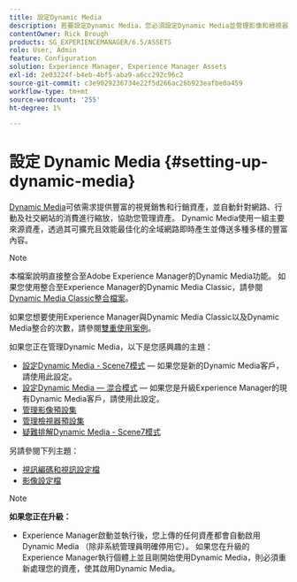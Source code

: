 ```yaml
---
title: 設定Dynamic Media
description: 若要設定Dynamic Media，您必須設定Dynamic Media並管理影像和檢視器預設集。
contentOwner: Rick Brough
products: SG_EXPERIENCEMANAGER/6.5/ASSETS
role: User, Admin
feature: Configuration
solution: Experience Manager, Experience Manager Assets
exl-id: 2e03224f-b4eb-4bf5-aba9-a6cc292c96c2
source-git-commit: c3e9029236734e22f5d266ac26b923eafbe0a459
workflow-type: tm+mt
source-wordcount: '255'
ht-degree: 1%

---
```


# 設定 Dynamic Media {#setting-up-dynamic-media}

[Dynamic Media](https://business.adobe.com/tw/products/experience-manager/assets/dynamic-media.html)可依需求提供豐富的視覺銷售和行銷資產，並自動針對網路、行動及社交網站的消費進行縮放，協助您管理資產。 Dynamic Media使用一組主要來源資產，透過其可擴充且效能最佳化的全域網路即時產生並傳送多種多樣的豐富內容。

>[!NOTE]
>
>本檔案說明直接整合至Adobe Experience Manager的Dynamic Media功能。 如果您使用整合至Experience Manager的Dynamic Media Classic，請參閱[Dynamic Media Classic整合檔案](/help/sites-administering/scene7.md)。
>
>如果您想要使用Experience Manager與Dynamic Media Classic以及Dynamic Media整合的次數，請參閱[雙重使用案例](/help/sites-administering/scene7.md#dual-use-scenario)。

如果您正在管理Dynamic Media，以下是您感興趣的主題：

* [設定Dynamic Media - Scene7模式](config-dms7.md) — 如果您是新的Dynamic Media客戶，請使用此設定。
* [設定Dynamic Media — 混合模式](config-dynamic.md) — 如果您是升級Experience Manager的現有Dynamic Media客戶，請使用此設定。
* [管理影像預設集](managing-image-presets.md)
* [管理檢視器預設集](managing-viewer-presets.md)
* [疑難排解Dynamic Media - Scene7模式](troubleshoot-dms7.md)

另請參閱下列主題：

* [視訊編碼和視訊設定檔](video-profiles.md)
* [影像設定檔](image-profiles.md)

>[!NOTE]
>
>**如果您正在升級：**
>
>* Experience Manager啟動並執行後，您上傳的任何資產都會自動啟用Dynamic Media （除非系統管理員明確停用它）。 如果您在升級的Experience Manager執行個體上並且剛開始使用Dynamic Media，則必須重新處理您的資產，使其啟用Dynamic Media。
